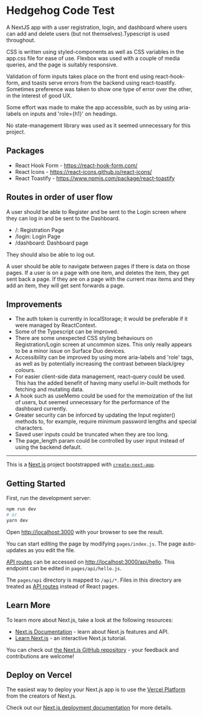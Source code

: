# Hedgehog Code Test

A NextJS app with a user registration, login, and dashboard where users can add and delete users (but not themselves).Typescript is used throughout.

CSS is written using styled-components as well as CSS variables in the app.css file for ease of use. Flexbox was used with a couple of media queries, and the page is suitably responsive.

Validation of form inputs takes place on the front end using react-hook-form, and toasts serve errors from the backend using react-toastify. Sometimes preference was taken to show one type of error over the other, in the interest of good UX.

Some effort was made to make the app accessible, such as by using aria-labels on inputs and 'role={h1}' on headings.

No state-management library was used as it seemed unnecessary for this project.

## Packages

- React Hook Form - https://react-hook-form.com/
- React Icons - https://react-icons.github.io/react-icons/
- React Toastify - https://www.npmjs.com/package/react-toastify

## Routes in order of user flow

A user should be able to Register and be sent to the Login screen where they can log in and be sent to the Dashboard.

- /: Registration Page
- /login: Login Page
- /dashboard: Dashboard page

They should also be able to log out.

A user should be able to navigate between pages if there is data on those pages. If a user is on a page with one item, and deletes the item, they get sent back a page. If they are on a page with the current max items and they add an item, they will get sent forwards a page.

## Improvements

- The auth token is currently in localStorage; it would be preferable if it were managed by ReactContext.
- Some of the Typescript can be improved.
- There are some unexpected CSS styling behaviours on Registration/Login screen at uncommon sizes. This only really appears to be a minor issue on Surface Duo devices.
- Accessibility can be improved by using more aria-labels and 'role' tags, as well as by potentially increasing the contrast between black/grey colours.
- For easier client-side data management, react-query could be used. This has the added benefit of having many useful in-built methods for fetching and mutating data.
- A hook such as useMemo could be used for the memoization of the list of users, but seemed unnecessary for the performance of the dashboard currently.
- Greater security can be inforced by updating the Input register() methods to, for example, require minimum password lengths and special characters.
- Saved user inputs could be truncated when they are too long.
- The page_length param could be controlled by user input instead of using the backend default.

---

This is a [Next.js](https://nextjs.org/) project bootstrapped with [`create-next-app`](https://github.com/vercel/next.js/tree/canary/packages/create-next-app).

## Getting Started

First, run the development server:

```bash
npm run dev
# or
yarn dev
```

Open [http://localhost:3000](http://localhost:3000) with your browser to see the result.

You can start editing the page by modifying `pages/index.js`. The page auto-updates as you edit the file.

[API routes](https://nextjs.org/docs/api-routes/introduction) can be accessed on [http://localhost:3000/api/hello](http://localhost:3000/api/hello). This endpoint can be edited in `pages/api/hello.js`.

The `pages/api` directory is mapped to `/api/*`. Files in this directory are treated as [API routes](https://nextjs.org/docs/api-routes/introduction) instead of React pages.

## Learn More

To learn more about Next.js, take a look at the following resources:

- [Next.js Documentation](https://nextjs.org/docs) - learn about Next.js features and API.
- [Learn Next.js](https://nextjs.org/learn) - an interactive Next.js tutorial.

You can check out [the Next.js GitHub repository](https://github.com/vercel/next.js/) - your feedback and contributions are welcome!

## Deploy on Vercel

The easiest way to deploy your Next.js app is to use the [Vercel Platform](https://vercel.com/new?utm_medium=default-template&filter=next.js&utm_source=create-next-app&utm_campaign=create-next-app-readme) from the creators of Next.js.

Check out our [Next.js deployment documentation](https://nextjs.org/docs/deployment) for more details.
